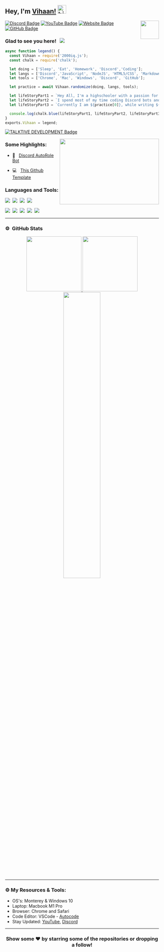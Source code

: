## Hey, I'm [Vihaan!](https://talkative.studio/) <img src="https://user-images.githubusercontent.com/1303154/88677602-1635ba80-d120-11ea-84d8-d263ba5fc3c0.gif" width="28px" alt="hi">

<img align="right" height="60" width="60" alt="" src="https://cdn.discordapp.com/attachments/839703371853987850/942988992847159347/06A1F00E-68E2-4CD0-8633-5A68BB811159.png" />

[![Discord Badge](https://img.shields.io/badge/-Discord-0e76a8?style=flat-square&logo=Discord&logoColor=white)](https://discord.gg/PCypEXv5Wa)
[![YouTube Badge](https://img.shields.io/badge/-YouTube-e02828?style=flat-square&logo=YouTube&logoColor=white)](https://www.youtube.com/channel/UCGieKr5OZNYJkX-ApseKSuA)
[![Website Badge](https://img.shields.io/badge/Website-3b5998?style=flat-square&logo=google-chrome&logoColor=white)](https://talkative.studio/)
[![GitHub Badge](https://img.shields.io/badge/-GitHub-ffffff?style=flat-square&logo=Github&logoColor=black)](https://github.com/VihaanSaini)

### Glad to see you here! &nbsp; ![](https://komarev.com/ghpvc/?username=VihaanSaini&label=Views&color=blue&style=plastic) 

```js
async function legend() {
  const Vihaan = require('2000iq.js');
  const chalk = require('chalk');

  let doing = ['Sleep', 'Eat', 'Homework', 'Discord','Coding'];
  let langs = ['Discord','JavaScript', 'NodeJS', 'HTML5/CSS', 'Markdown'];
  let tools = ['Chrome', 'Mac', 'Windows', 'Discord', 'GitHub'];

  let practice = await Vihaan.randomize(doing, langs, tools);

  let lifeStoryPart1 = `Hey All, I'm a highschooler with a passion for Software Development,Cars and Graphic Design`;
  let lifeStoryPart2 = `I spend most of my time coding Discord bots and doing homework`;
  let lifeStoryPart3 = `Currently I am ${practice[0]}, while writing ${practice[1]} on ${practice[2]}`;

  console.log(chalk.blue(lifeStoryPart1, lifeStoryPart2, lifeStoryPart3));
}
exports.Vihaan = legend;
```

[![TALKTIVE DEVELOPMENT Badge](https://img.shields.io/badge/TEAM-TALKTIVE%20DEVELOPMENT-17a6ec?style=for-the-badge)](https://discord.gg/PCypEXv5Wa)

<img align="right" height="215" width="325" alt="" src="https://cdn.dribbble.com/users/416610/screenshots/4801105/coding_desk_flat_vector_ui_ux_design_illustration_motion_animation_gif2.gif" />


### Some Highlights:

- 📌 &nbsp; [Discord AutoRole Bot](https://github.com/VihaanSaini/Discord-Autorole-Bot)

- 💻 &nbsp; [This Github Template](https://github.com/VihaanSaini/VihaanSaini) 
<!-- - , [Orignal](https://github.com/Itz-Hyperz/Itz-Hyperz) By [Itz-Hyperz](https://github.com/Itz-Hyperz) -->

### Languages and Tools:

![](https://img.shields.io/badge/JavaScript-F7DF1E?style=for-the-badge&logo=javascript&logoColor=black)&nbsp;
![](https://img.shields.io/badge/Node.js-43853D?style=for-the-badge&logo=node.js&logoColor=white)&nbsp;
![](https://img.shields.io/badge/HTML5-E34F26?style=for-the-badge&logo=html5&logoColor=white)&nbsp;
![](https://img.shields.io/badge/CSS3-1572B6?style=for-the-badge&logo=css3&logoColor=white)&nbsp;

![](https://img.shields.io/badge/Markdown-000000?style=for-the-badge&logo=markdown&logoColor=white)&nbsp;
![](https://img.shields.io/badge/Mac-000000?style=for-the-badge&logo=mac&logoColor=white)&nbsp;
![](https://img.shields.io/badge/Windows-0078D6?style=for-the-badge&logo=windows&logoColor=white)&nbsp;
![](https://img.shields.io/badge/Discord-7289DA?style=for-the-badge&logo=discord&logoColor=white)&nbsp;
![](https://img.shields.io/badge/GitHub-100000?style=for-the-badge&logo=github&logoColor=white)&nbsp;

---

### ⚙️ &nbsp;GitHub Stats

<p align="center">
<a href="https://github.com/VihaanSaini">
  <img height="180em" src="https://github-readme-stats.vercel.app/api?username=VihaanSaini&show_icons=true&title_color=5865F2&icon_color=5865F2&text_color=FFFFFF&bg_color=171B23&include_all_commits=true&count_private=true"/>
  <img height="180em" src="https://github-readme-stats.vercel.app/api/top-langs/?username=VihaanSaini&layout=compact&langs_count=8&title_color=5865F2&icon_color=5865F2&text_color=FFFFFF&bg_color=171B23"/>
  <img width="49%" src="https://github-readme-streak-stats.herokuapp.com/?user=VihaanSaini&fire=5865F2&fire=5865F2&currStreakNum=ffffff&sideLabels=5865F2&currStreakLabel=5865F2&stroke=5865F2&sideNums=ffffff&dates=ffffff&border=ffffff&text_color=FFFFFF&background=171B23" /></a>
</a>
</p>

---

### ⚙️ My Resources & Tools:


- OS's: Monterey & Windows 10
- Laptop: Macbook M1 Pro
- Browser: Chrome and Safari
- Code Editor: VSCode - [Autocode](https://autocode.com/dashboard/)
- Stay Updated: [YouTube](https://www.youtube.com/channel/UCGieKr5OZNYJkX-ApseKSuA), [Discord](https://discord.gg/PCypEXv5Wa)
---

<h3 align=center>Show some ❤️ by starring some of the repositories or dropping a follow!</h3>
